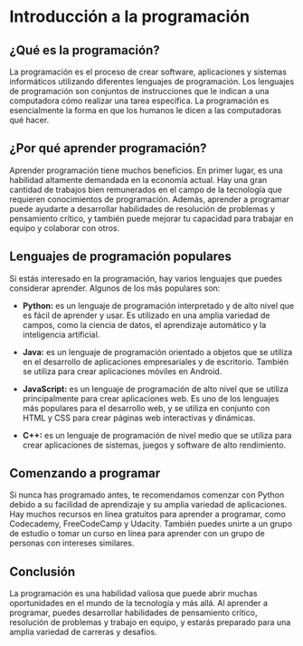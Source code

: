 # Introducción a la programación

## ¿Qué es la programación?

La programación es el proceso de crear software, aplicaciones y sistemas informáticos utilizando diferentes lenguajes de programación. Los lenguajes de programación son conjuntos de instrucciones que le indican a una computadora cómo realizar una tarea específica. La programación es esencialmente la forma en que los humanos le dicen a las computadoras qué hacer.

## ¿Por qué aprender programación?

Aprender programación tiene muchos beneficios. En primer lugar, es una habilidad altamente demandada en la economía actual. Hay una gran cantidad de trabajos bien remunerados en el campo de la tecnología que requieren conocimientos de programación. Además, aprender a programar puede ayudarte a desarrollar habilidades de resolución de problemas y pensamiento crítico, y también puede mejorar tu capacidad para trabajar en equipo y colaborar con otros.

## Lenguajes de programación populares

Si estás interesado en la programación, hay varios lenguajes que puedes considerar aprender. Algunos de los más populares son:

- **Python:** es un lenguaje de programación interpretado y de alto nivel que es fácil de aprender y usar. Es utilizado en una amplia variedad de campos, como la ciencia de datos, el aprendizaje automático y la inteligencia artificial.

- **Java:** es un lenguaje de programación orientado a objetos que se utiliza en el desarrollo de aplicaciones empresariales y de escritorio. También se utiliza para crear aplicaciones móviles en Android.

- **JavaScript:** es un lenguaje de programación de alto nivel que se utiliza principalmente para crear aplicaciones web. Es uno de los lenguajes más populares para el desarrollo web, y se utiliza en conjunto con HTML y CSS para crear páginas web interactivas y dinámicas.

- **C++:** es un lenguaje de programación de nivel medio que se utiliza para crear aplicaciones de sistemas, juegos y software de alto rendimiento.

## Comenzando a programar

Si nunca has programado antes, te recomendamos comenzar con Python debido a su facilidad de aprendizaje y su amplia variedad de aplicaciones. Hay muchos recursos en línea gratuitos para aprender a programar, como Codecademy, FreeCodeCamp y Udacity. También puedes unirte a un grupo de estudio o tomar un curso en línea para aprender con un grupo de personas con intereses similares.

## Conclusión

La programación es una habilidad valiosa que puede abrir muchas oportunidades en el mundo de la tecnología y más allá. Al aprender a programar, puedes desarrollar habilidades de pensamiento crítico, resolución de problemas y trabajo en equipo, y estarás preparado para una amplia variedad de carreras y desafíos.
